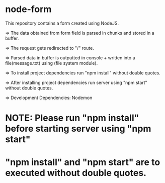 # node-form

This repository contains a form created using NodeJS.

=> The data obtained from form field is parsed in chunks and stored in a buffer.

=> The request gets redirected to "/" route.

=> Parsed data in buffer is outputted in console + written into a file(message.txt) using (file system module).

=> To install project dependencies run "npm install" without double quotes.

=> After installing project dependencies run server using "npm start" without double quotes.

=> Development Dependencies: Nodemon

# NOTE: Please run "npm install" before starting server using "npm start"
# "npm install" and "npm start" are to executed without double quotes.